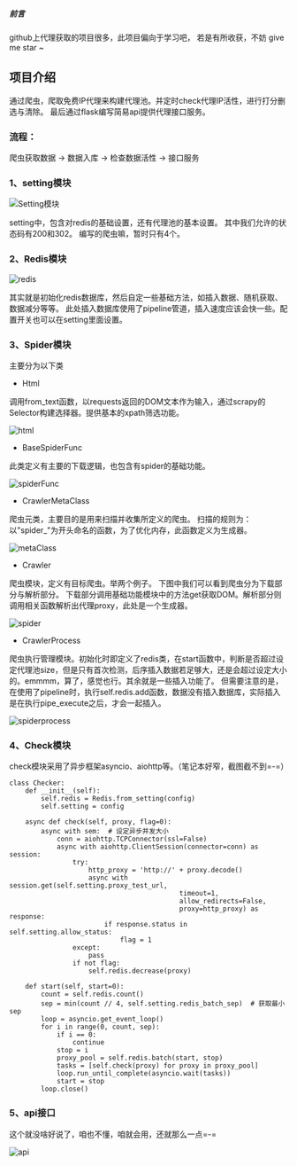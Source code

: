 ##### 前言

github上代理获取的项目很多，此项目偏向于学习吧，
若是有所收获，不妨 give me star ~

## 项目介绍

通过爬虫，爬取免费IP代理来构建代理池。并定时check代理IP活性，进行打分删选与清除。
最后通过flask编写简易api提供代理接口服务。

### 流程：

爬虫获取数据 -> 数据入库 -> 检查数据活性 -> 接口服务

### 1、setting模块

![Setting模块](img/setting.png)

setting中，包含对redis的基础设置，还有代理池的基本设置。
其中我们允许的状态码有200和302。
编写的爬虫嘛，暂时只有4个。


### 2、Redis模块

![redis](img/redis.png)

其实就是初始化redis数据库，然后自定一些基础方法，如插入数据、随机获取、数据减分等等。
此处插入数据库使用了pipeline管道，插入速度应该会快一些。配置开关也可以在setting里面设置。



### 3、Spider模块

主要分为以下类

* Html

调用from_text函数，以requests返回的DOM文本作为输入，通过scrapy的Selector构建选择器。提供基本的xpath筛选功能。

![html](img/html.png)

* BaseSpiderFunc

此类定义有主要的下载逻辑，也包含有spider的基础功能。

![spiderFunc](img/baseSpiderFunc.png)

* CrawlerMetaClass

爬虫元类，主要目的是用来扫描并收集所定义的爬虫。
扫描的规则为：以"spider_"为开头命名的函数，为了优化内存，此函数定义为生成器。

![metaClass](img/metaClass.png)

* Crawler

爬虫模块，定义有目标爬虫。举两个例子。
下图中我们可以看到爬虫分为下载部分与解析部分。
下载部分调用基础功能模块中的方法get获取DOM。解析部分则调用相关函数解析出代理proxy，此处是一个生成器。

![spider](img/spider.png)

* CrawlerProcess

爬虫执行管理模块。初始化时即定义了redis类，在start函数中，判断是否超过设定代理池size，但是只有首次检测，后序插入数据若足够大，还是会超过设定大小的。emmmm，算了，感觉也行。其余就是一些插入功能了。
但需要注意的是，在使用了pipeline时，执行self.redis.add函数，数据没有插入数据库，实际插入是在执行pipe_execute之后，才会一起插入。

![spiderprocess](img/spiderprocess.png)


### 4、Check模块

check模块采用了异步框架asyncio、aiohttp等。（笔记本好窄，截图截不到=-=）

```
class Checker:
    def __init__(self):
        self.redis = Redis.from_setting(config)
        self.setting = config

    async def check(self, proxy, flag=0):
        async with sem:  # 设定异步并发大小
            conn = aiohttp.TCPConnector(ssl=False)
            async with aiohttp.ClientSession(connector=conn) as session:
                try:
                    http_proxy = 'http://' + proxy.decode()
                    async with session.get(self.setting.proxy_test_url,
                                           timeout=1,
                                           allow_redirects=False,
                                           proxy=http_proxy) as response:
                        if response.status in self.setting.allow_status:
                            flag = 1
                except:
                    pass
                if not flag:
                    self.redis.decrease(proxy)

    def start(self, start=0):
        count = self.redis.count()
        sep = min(count // 4, self.setting.redis_batch_sep)  # 获取最小sep
        loop = asyncio.get_event_loop()
        for i in range(0, count, sep):
            if i == 0:
                continue
            stop = i
            proxy_pool = self.redis.batch(start, stop)
            tasks = [self.check(proxy) for proxy in proxy_pool]
            loop.run_until_complete(asyncio.wait(tasks))
            start = stop
        loop.close()
```

### 5、api接口

这个就没啥好说了，咱也不懂，咱就会用，还就那么一点=-=

![api](img/api.png)
